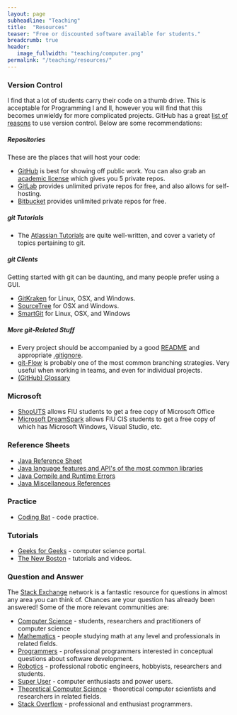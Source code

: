 ```yaml
---
layout: page
subheadline: "Teaching"
title:  "Resources"
teaser: "Free or discounted software available for students."
breadcrumb: true
header:
   image_fullwidth: "teaching/computer.png"
permalink: "/teaching/resources/"
---
```


### Version Control
I find that a lot of students carry their code on a thumb drive. This is acceptable for Programming I and II, however you will find that this becomes unwieldy for more complicated projects. GitHub has a great [list of reasons](https://education.github.com/) to use version control. Below are some recommendations:

##### Repositories
These are the places that will host your code:

- [GitHub](https://education.github.com/) is best for showing off public work. You can also grab an [academic license](https://education.github.com/discount_requests/new) which gives you 5 private repos.
- [GitLab](https://about.gitlab.com/) provides unlimited private repos for free, and also allows for self-hosting.
- [Bitbucket](https://blog.bitbucket.org/2012/08/20/bitbucket-academic/) provides unlimited private repos for free.

##### git Tutorials
- The [Atlassian Tutorials](https://www.atlassian.com/git/tutorials) are quite well-written, and cover a variety of topics pertaining to git.

##### git Clients
Getting started with git can be daunting, and many people prefer using a GUI.

- [GitKraken](https://www.gitkraken.com/) for Linux, OSX, and Windows.
- [SourceTree](http://www.sourcetreeapp.com/) for OSX and Windows.
- [SmartGit](http://www.syntevo.com/smartgit/) for Linux, OSX, and Windows

##### More git-Related Stuff
- Every project should be accompanied by a good [README](https://gist.github.com/PurpleBooth/109311bb0361f32d87a2) and appropriate [.gitignore](https://www.gitignore.io/).
- [git-Flow](http://nvie.com/posts/a-successful-git-branching-model/) is probably one of the most common branching strategies. Very useful when working in teams, and even for individual projects.
- [(GitHub) Glossary](https://help.github.com/articles/github-glossary/)

### Microsoft
- [ShopUTS](https://shoputs.fiu.edu/login.php) allows FIU students to get a free copy of Microsoft Office
- [Microsoft DreamSpark](http://fiu-scis.onthehub.com/WebStore/Welcome.aspx) allows FIU CIS students to get a free copy of which has Microsoft Windows, Visual Studio, etc.

### Reference Sheets
- [Java Reference Sheet](http://www.dreamincode.net/downloads/ref_sheets/java_reference_sheet.pdf)
- [Java language features and API's of the most common libraries](http://introcs.cs.princeton.edu/java/11cheatsheet/)
- [Java Compile and Runtime Errors](http://introcs.cs.princeton.edu/java/11cheatsheet/errors.pdf)
- [Java Miscellaneous References](http://overapi.com/java/)

### Practice
- [Coding Bat](http://codingbat.com/) - code practice.

### Tutorials
- [Geeks for Geeks](http://www.geeksforgeeks.org/) - computer science portal.
- [The New Boston](https://www.thenewboston.com/) - tutorials and videos.

### Question and Answer
The [Stack Exchange](https://stackexchange.com/) network is a fantastic resource for questions in almost any area you can think of. Chances are your question has already been answered! Some of the more relevant communities are:

- [Computer Science](https://cs.stackexchange.com/) - students, researchers and practitioners of computer science
- [Mathematics](https://math.stackexchange.com/) - people studying math at any level and professionals in related fields.
- [Programmers](https://programmers.stackexchange.com/) -  professional programmers interested in conceptual questions about software development.
- [Robotics](https://robotics.stackexchange.com/) - professional robotic engineers, hobbyists, researchers and students.
- [Super User](https://superuser.com/) - computer enthusiasts and power users.
- [Theoretical Computer Science](https://cstheory.stackexchange.com/) - theoretical computer scientists and researchers in related fields.
- [Stack Overflow](https://stackoverflow.com/) - professional and enthusiast programmers.
